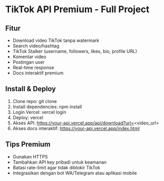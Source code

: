 # TikTok API Premium - Full Project

## Fitur
- Download video TikTok tanpa watermark
- Search video/hashtag
- TikTok Stalker (username, followers, likes, bio, profile URL)
- Komentar video
- Postingan user
- Real-time response
- Docs interaktif premium

## Install & Deploy
1. Clone repo:
   git clone <repo-url>
2. Install dependencies:
   npm install
3. Login Vercel:
   vercel login
4. Deploy:
   vercel
5. Akses API:
   https://your-api.vercel.app/api/download?url=<video_url>
6. Akses docs interaktif:
   https://your-api.vercel.app/index.html

## Tips Premium
- Gunakan HTTPS
- Tambahkan API key pribadi untuk keamanan
- Batasi rate-limit agar tidak diblokir TikTok
- Integrasikan dengan bot WA/Telegram atau aplikasi mobile
